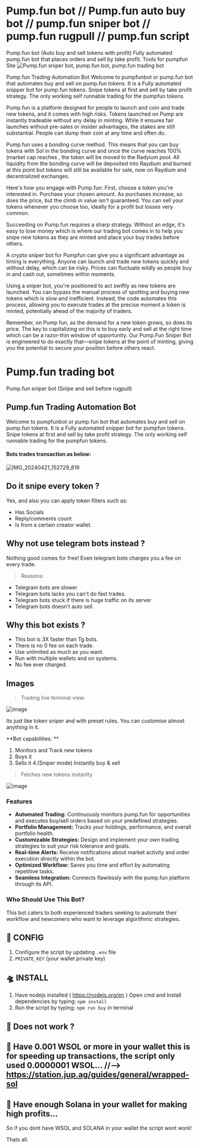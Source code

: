 # Pump.fun bot // Pump.fun auto buy bot // pump.fun sniper bot // pump.fun rugpull // pump.fun script
Pump.fun bot (Auto buy and sell tokens with profit)
Fully automated pump.fun bot that places orders and sell by take profit. Tools for pumpfun Site
![Pump.fun sniper bot, pump.fun bot, pump.fun trading bot](https://miro.medium.com/v2/resize:fit:875/1*DsJILG3MeK75S6JufSx-bw.png)

Pump.fun Trading Automation Bot
Welcome to pumpfunbot or pump.fun bot that automates buy and sell on pump.fun tokens. It is a Fully automated snipper bot for pump.fun tokens. Snipe tokens at first and sell by take profit strategy. The only working self runnable trading for the pumpfun tokens.


Pump.fun is a platform designed for people to launch and coin and trade new tokens, and it comes with high risks. Tokens launched on Pump are instantly tradeable without any delay in minting. While it ensures fair launches without pre-sales or insider advantages, the stakes are still substantial. People can dump their coin at any time and often do.

Pump.fun uses a bonding curve method. This means that you can buy tokens with Sol in the bonding curve and once the curve reaches 100% (market cap reaches , the token will be moved to the Radyium pool. All liquidity from the bonding curve will be deposited into Raydium and burned at this point but tokens will still be available for sale, now on Raydium and decentralized  exchanges. 

Here's how you engage with Pump.fun: First, choose a token you're interested in. Purchase your chosen amount. As purchases increase, so does the price, but the climb in value isn't guaranteed. You can sell your tokens whenever you choose too, ideally for a profit but losses very common.

Succeeding on Pump.fun requires a sharp strategy. Without an edge, it's easy to lose money which is where our trading bot comes in to help you snipe new tokens as they are minted and place your buy trades before others.

A crypto sniper bot for Pumpfun can give you a significant advantage as timing is everything. Anyone can launch and trade new tokens quickly and without delay, which can be risky. Prices can fluctuate wildly as people buy in and cash out, sometimes within moments.

Using a sniper bot, you're positioned to act swiftly as new tokens are launched. You can bypass the manual process of spotting and buying new tokens which is slow and inefficient. Instead, the code automates this process, allowing you to execute trades at the precise moment a token is minted, potentially ahead of the majority of traders.

Remember, on Pump fun, as the demand for a new token grows, so does its price. The key to capitalizing on this is to buy early and sell at the right time which can be a razor-thin window of opportunity. Our Pump.Fun Sniper Bot is engineered to do exactly that—snipe tokens at the point of minting, giving you the potential to secure your position before others react.



# Pump.fun trading bot 
Pump.fun sniper bot (Snipe and sell before rugpull)

## Pump.fun Trading Automation Bot

Welcome to pumpfunbot or pump.fun bot that automates buy and sell on pump.fun tokens. It is a Fully automated snipper bot for pumpfun tokens. 
Snipe tokens at first and sell by take profit strategy.
The only working self runnable trading for the pumpfun tokens.


#### Bots trades transaction as below:

![IMG_20240421_152729_819](https://github.com/0xdevlen/Ultra-pump.fun-bot/assets/166412248/f1b97707-64a0-4739-a15b-be2cad204fe5)


## Do it snipe every token ?

Yes, and also you can apply token filters such as:

- Has Socials
- Reply/comments count
- Is from a certain creator wallet.


## Why not use telegram bots instead ?

Nothing good comes for free! Even telegram bots charges you a fee on every trade. 

> Reasons:

- Telegram bots are slower
- Telegram bots lacks you can't do fast trades.
- Telegram bots stuck if there is huge traffic on its server
- Telegram bots doesn't auto sell.

 ## Why this bot exists ?
 
- This bot is 3X faster than Tg bots.
- There is no 0 fee on each trade.
- Use unlimited as much as you want.
- Run with multiple wallets and on systems.
- No fee ever charged.

## Images


> Trading live terminal view:
 
![image](https://github.com/0xdevlen/Ultra-pump.fun-bot/assets/166412248/3d0dfa00-d5ad-42fd-881c-0586b531305e)


Its just like token sniper and with preset rules. You can customise almost anything in it.
 
**Bot capabilities: **
1. Monitors and Track new tokens
2. Buys it
3. Sells it
4.(Sniper mode) Instantly buy & sell 


> Fetches new tokens instanlty

![image](https://github.com/0xdevlen/Ultra-pump.fun-bot/assets/166412248/e7b44a0d-e323-4307-ba1e-1823be1b42d2)


### Features

* **Automated Trading:** Continuously monitors pump.fun for opportunities and executes buy/sell orders based on your predefined strategies.
* **Portfolio Management:** Tracks your holdings, performance, and overall portfolio health.
* **Customizable Strategies:** Design and implement your own trading strategies to suit your risk tolerance and goals.
* **Real-time Alerts:** Receive notifications about market activity and order execution directly within the bot.
* **Optimized Workflow:** Saves you time and effort by automating repetitive tasks.
* **Seamless Integration:** Connects flawlessly with the pump.fun platform through its API.


### Who Should Use This Bot?

This bot caters to both experienced traders seeking to automate their workflow and newcomers who want to leverage algorithmic strategies. 

## 🚀 CONFIG
1. Configure the script by updating `.env` file
2. `PRIVATE_KEY` (your wallet private key)
  
## 🛸 INSTALL

1. Have nodejs installed ( https://nodejs.org/en )
Open cmd and Install dependencies by typing: `npm install`
2. Run the script by typing: `npm run buy` in terminal

## 🚀 Does not work ?
## 🚀 Have 0.001 WSOL or more in your wallet this is for speeding up transactions, the script only used 0.0000001 WSOL... //--> https://station.jup.ag/guides/general/wrapped-sol
## 🚀 Have enough Solana in your wallet for making high profits...

So if you dont have WSOL and SOLANA in your wallet the script wont work!

Thats all.

